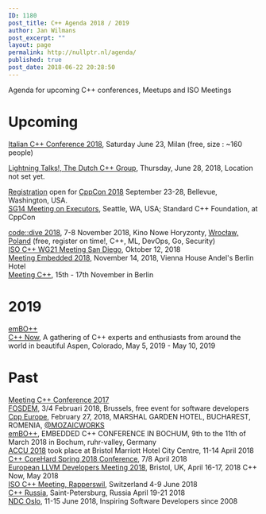 ```yaml
---
ID: 1180
post_title: C++ Agenda 2018 / 2019
author: Jan Wilmans
post_excerpt: ""
layout: page
permalink: http://nullptr.nl/agenda/
published: true
post_date: 2018-06-22 20:28:50
---
```

Agenda for upcoming C++ conferences, Meetups and ISO Meetings

# Upcoming

[Italian C++ Conference 2018][1], Saturday June 23, Milan (free, size : ~160 people)

[Lightning Talks!, The Dutch C++ Group][2], Thursday, June 28, 2018, Location not set yet.

[Registration][3] open for [CppCon 2018][4] September 23-28, Bellevue, Washington, USA.  
[SG14 Meeting on Executors][5], Seattle, WA, USA; Standard C++ Foundation, at CppCon

[code::dive 2018][6], 7-8 November 2018, Kino Nowe Horyzonty, [Wrocław, Poland][7] (free, register on time!, C++, ML, DevOps, Go, Security)  
[ISO C++ WG21 Meeting San Diego][8], Oktober 12, 2018  
[Meeting Embedded 2018][9], November 14, 2018, Vienna House Andel's Berlin Hotel  
[Meeting C++][10], 15th - 17th November in Berlin

# 2019

[emBO++][11]  
[C++ Now][12], A gathering of C++ experts and enthusiasts from around the world in beautiful Aspen, Colorado, May 5, 2019 - May 10, 2019

# Past

[Meeting C++ Conference 2017][13]  
[FOSDEM][14], 3/4 Februari 2018, Brussels, free event for software developers  
[Cpp Europe][15], February 27, 2018, MARSHAL GARDEN HOTEL, BUCHAREST, ROMENIA, [@MOZAICWORKS][16]  
[emBO++][11], EMBEDDED C++ CONFERENCE IN BOCHUM, 9th to the 11th of March 2018 in Bochum, ruhr-valley, Germany  
[ACCU 2018][17] took place at Bristol Marriott Hotel City Centre, 11-14 April 2018  
[C++ CoreHard Spring 2018 Сonference][18], 7/8 April 2018  
[European LLVM Developers Meeting 2018][19], Bristol, UK, April 16-17, 2018 C++ Now, May 2018  
[ISO C++ Meeting, Rapperswil][20], Switzerland 4-9 June 2018  
[C++ Russia][21], Saint-Petersburg, Russia April 19-21 2018  
[NDC Oslo][22], 11-15 June 2018, Inspiring Software Developers since 2008

 [1]: https://www.italiancpp.org/event/itcppcon18/
 [2]: https://www.meetup.com/The-Dutch-Cpp-Group/events/251860695/?rv=me1&_xtd=gatlbWFpbF9jbGlja9oAJGU4ZTdiNDI2LThkNGUtNDYwZS1iMjJmLTEwYzkzMWY0MTU0ZQ&_af=event&_af_eid=251860695&https=on
 [3]: https://www.eventbrite.com/e/cppcon-2018-registration-38781666007
 [4]: https://cppcon.org/
 [5]: https://isocpp.org/std/meetings-and-participation/upcoming-meetings
 [6]: http://codedive.pl/
 [7]: https://www.google.nl/maps/place/Wroc%C5%82aw,+Poland/data=!4m2!3m1!1s0x470fe9c2d4b58abf:0xb70956aec205e0f5?sa=X&ved=0ahUKEwib2cvFgOjbAhUM16QKHaBIDeEQ8gEI0wEwEQ
 [8]: http://open-std.org/JTC1/SC22/WG21/docs/papers/2018/n4715.pdf
 [9]: https://meetingembedded.com/2018/
 [10]: http://meetingcpp.com/
 [11]: https://www.embo.io/
 [12]: http://cppnow.org/
 [13]: http://meetingcpp.com/2017/
 [14]: https://fosdem.org/2018/
 [15]: https://cppeurope.com/
 [16]: https://twitter.com/@mozaicworks
 [17]: https://conference.accu.org/2018/accu2018.html
 [18]: http://conference.corehard.by/
 [19]: http://llvm.org/devmtg/2018-04/
 [20]: http://open-std.org/JTC1/SC22/WG21/docs/papers/2018/n4745.html
 [21]: http://cppconf.ru/
 [22]: https://ndcoslo.com/